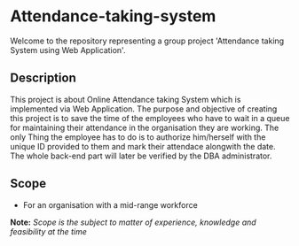 # Attendance-taking-system
Welcome to the repository representing a group project 'Attendance taking System using Web Application'.

## Description
This project is about Online Attendance taking System which is implemented via Web Application. The purpose and objective of creating this project is to save the time of the employees who have to wait in a queue for maintaining their attendance in the organisation they are working.
The only Thing the employee has to do is to authorize him/herself with the unique ID provided to them and mark their attendace alongwith the date. The whole back-end part will later be verified by the DBA administrator.

## Scope
* For an organisation with a mid-range workforce

**Note:** _Scope is the subject to matter of experience, knowledge and feasibility at the time_
